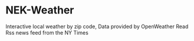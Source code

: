 # NEK-Weather
Interactive local weather by zip code, Data provided by OpenWeather
Read Rss news feed from the NY Times
